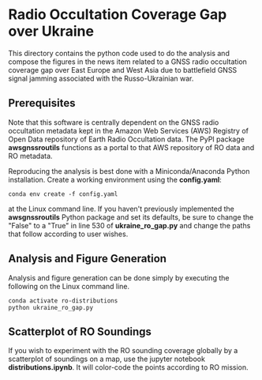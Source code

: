 # Radio Occultation Coverage Gap over Ukraine

This directory contains the python code used to do the analysis and 
compose the figures in the news item related to a GNSS radio occultation 
coverage gap over East Europe and West Asia due to battlefield GNSS 
signal jamming associated with the Russo-Ukrainian war. 

## Prerequisites

Note that this software is centrally dependent on the GNSS radio occultation 
metadata kept in the Amazon Web Services (AWS) Registry of Open Data 
repository of Earth Radio Occultation data. The PyPI package 
**awsgnssroutils** functions as a portal to that AWS repository of RO 
data and RO metadata. 

Reproducing the analysis is best done with a Miniconda/Anaconda Python 
installation. Create a working environment using the **config.yaml**: 

```
conda env create -f config.yaml
```

at the Linux command line. If you haven't previously implemented the 
**awsgnssroutils** Python package and set its defaults, be sure to 
change the "False" to a "True" in line 530 of **ukraine_ro_gap.py** 
and change the paths that follow according to user wishes. 

## Analysis and Figure Generation

Analysis and figure generation can be done simply by executing the 
following on the Linux command line.

```
conda activate ro-distributions
python ukraine_ro_gap.py
```

## Scatterplot of RO Soundings

If you wish to experiment with the RO sounding coverage globally 
by a scatterplot of soundings on a map, use the jupyter notebook 
**distributions.ipynb**. It will color-code the points according 
to RO mission. 


